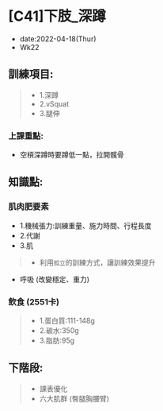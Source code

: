 # [C41]下肢_深蹲

* date:2022-04-18(Thur)
* Wk22

## 訓練項目:

> * 1.深蹲
> * 2.vSquat
> * 3.腿伸

### 上課重點:

* 空槓深蹲時要蹲低一點，拉開髖骨


## 知識點:

### 肌肉肥要素

* 1.機械張力:訓練重量、施力時間、行程長度
* 2.代謝
* 3.肌

> * 利用`孤立`的訓練方式，讓訓練效果提升
* 呼吸 (改變穩定、重力)

### 飲食 (2551卡)

> * 1.蛋白質:111-148g
> * 2.碳水:350g
> * 3.脂肪:95g

## 下階段:

> * 課表優化
> * 六大肌群 (臀腿胸腰臂)

